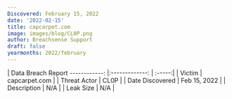 ```yaml
---
Discovered: February 15, 2022
date: '2022-02-15'
title: capcarpet.com
image: images/blog/CL0P.png
author: Breachsense Support
draft: false
yearmonths: 2022/february
---
```



| Data Breach Report
------------:   |:-------------:    | :-----:|
| Victim    | capcarpet.com      | 
| Threat Actor    | CL0P      | 
| Date Discovered    | Feb 15, 2022      | 
| Description    | N/A      | 
| Leak Size    | N/A      | 

